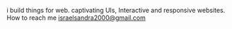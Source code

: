 i build things for web.
captivating UIs, Interactive and responsive websites. 
How to reach me israelsandra2000@gmail.com

<!---
israelsandra/israelsandra is a ✨ special ✨ repository because its `README.md` (this file) appears on your GitHub profile.
You can click the Preview link to take a look at your changes.
--->
